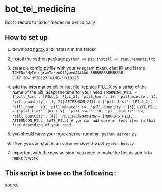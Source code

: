 # bot_tel_medicina
Bot to record to take a medecine periodically

## How to set up
1) download [ngrok](https://ngrok.com/download) and install it in this folder
2) install the python package 
`python -m pip install -r requirements.txt`
3) create a config.py file with your telegram token, chat ID and Name
`TOKEN='MyTelegramTokenOfTypeAAAAAAA-BBBBBBBBBBBBBBB'`
`CHAT_ID='MYID123'`
`NAME='MYID123'`
4) add the information pill in that file (replace PILL_X by a string of the name of the pill, adapt the time for your need )
`MORNING_PILL = {'pill_list': [PILL_1, PILL_2], 'pill_hour': 19, 'pill_minute': 15, 'pill_quantity': [1, 2]}`
`AFTERNOON_PILL = {'pill_list': [PILL_2], 'pill_hour': 19, 'pill_minute': 46, 'pill_quantity': [3]}`
`LATE_PILL = {'pill_list': [PILL_2], 'pill_hour': 19, 'pill_minute': 59, 'pill_quantity': [4]} `
`PILL_PROGRAMMING = [MORNING_PILL, AFTERNOON_PILL, LATE_PILL] # you can add more or less item in that list depending of your need` 
5) you should have your ngrok server running :
`python server.py` 
6) Then you can start in an other window the bot 
`python bot.py`

7) Important with the new version, you need to make the bot as admin to make it work

## This script is base on the following :
[source](https://djangostars.com/blog/how-to-create-and-deploy-a-telegram-bot/#page)
